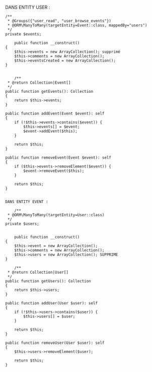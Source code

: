 DANS ENTITY USER :

    /**
     * @Groups({"user_read", "user_browse_events"})
     * @ORM\ManyToMany(targetEntity=Event::class, mappedBy="users")
     */
    private $events;

        public function __construct()
    {
        $this->events = new ArrayCollection(); supprimé
        $this->comments = new ArrayCollection();
        $this->eventsCreated = new ArrayCollection();
    }


        /**
     * @return Collection|Event[]
     */
    public function getEvents(): Collection
    {
        return $this->events;
    }

    public function addEvent(Event $event): self
    {
        if (!$this->events->contains($event)) {
            $this->events[] = $event;
            $event->addEvent($this);
        }

        return $this;
    }

    public function removeEvent(Event $event): self
    {
        if ($this->events->removeElement($event)) {
            $event->removeEvent($this);
        }

        return $this;
    }


    DANS ENTITY EVENT :

        /**
     * @ORM\ManyToMany(targetEntity=User::class)
     */
    private $users;


        public function __construct()
    {
        $this->event = new ArrayCollection();
        $this->comments = new ArrayCollection();
        $this->users = new ArrayCollection(); SUPPRIME
    }

        /**
     * @return Collection|User[]
     */
    public function getUsers(): Collection
    {
        return $this->users;
    }

    public function addUser(User $user): self
    {
        if (!$this->users->contains($user)) {
            $this->users[] = $user;
        }

        return $this;
    }

    public function removeUser(User $user): self
    {
        $this->users->removeElement($user);

        return $this;
    }